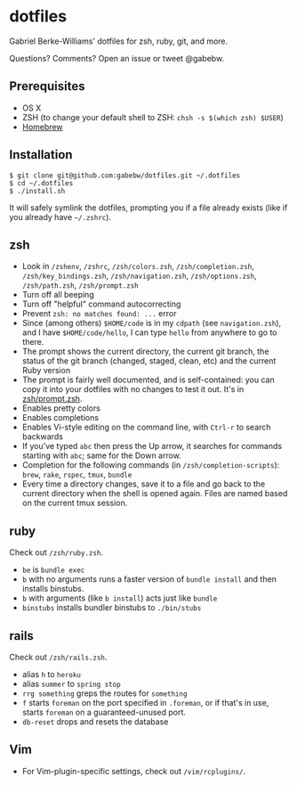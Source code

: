 # dotfiles

Gabriel Berke-Williams' dotfiles for zsh, ruby, git, and more.

Questions? Comments? Open an issue or tweet @gabebw.

## Prerequisites

* OS X
* ZSH (to change your default shell to ZSH: `chsh -s $(which zsh) $USER`)
* [Homebrew](http://brew.sh/)

## Installation

    $ git clone git@github.com:gabebw/dotfiles.git ~/.dotfiles
    $ cd ~/.dotfiles
    $ ./install.sh

It will safely symlink the dotfiles, prompting you if a file already exists
(like if you already have `~/.zshrc`).

## zsh

* Look in `/zshenv`, `/zshrc`, `/zsh/colors.zsh`, `/zsh/completion.zsh`,
  `/zsh/key_bindings.zsh`, `/zsh/navigation.zsh`, `/zsh/options.zsh`,
  `/zsh/path.zsh`, `/zsh/prompt.zsh`
* Turn off all beeping
* Turn off "helpful" command autocorrecting
* Prevent `zsh: no matches found: ...` error
* Since (among others) `$HOME/code` is in my `cdpath` (see `navigation.zsh`),
  and I have `$HOME/code/hello`, I can type `hello` from anywhere to go to
  there.
* The prompt shows the current directory, the current git branch, the status of
  the git branch (changed, staged, clean, etc) and the current Ruby version
* The prompt is fairly well documented, and is self-contained: you can copy it
  into your dotfiles with no changes to test it out. It's in
  [zsh/prompt.zsh][zsh-prompt].
* Enables pretty colors
* Enables completions
* Enables Vi-style editing on the command line, with `Ctrl-r` to search
  backwards
* If you've typed `abc` then press the Up arrow, it searches for commands
  starting with `abc`; same for the Down arrow.
* Completion for the following commands (in `/zsh/completion-scripts`): `brew`,
  `rake`, `rspec`, `tmux`, `bundle`
* Every time a directory changes, save it to a file and go back to the current
  directory when the shell is opened again. Files are named based on the current
  tmux session.

[zsh-prompt]: /zsh/prompt.zsh

## ruby

Check out `/zsh/ruby.zsh`.

* `be` is `bundle exec`
* `b` with no arguments runs a faster version of `bundle install` and then
  installs binstubs.
* `b` with arguments (like `b install`) acts just like `bundle`
* `binstubs` installs bundler binstubs to `./bin/stubs`

## rails

Check out `/zsh/rails.zsh`.

* alias `h` to `heroku`
* alias `summer` to `spring stop`
* `rrg something` greps the routes for `something`
* `f` starts `foreman` on the port specified in `.foreman`, or if that's in
  use, starts `foreman` on a guaranteed-unused port.
* `db-reset` drops and resets the database

## Vim

* For Vim-plugin-specific settings, check out `/vim/rcplugins/`.
